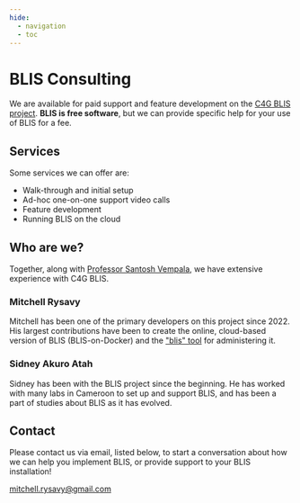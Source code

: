 ```yaml
---
hide:
  - navigation
  - toc
---
```


# BLIS Consulting

We are available for paid support and feature development on the [C4G BLIS project](https://blis.cc.gatech.edu/). **BLIS is free software**, but we can provide specific help for your use of BLIS for a fee.

## Services

Some services we can offer are:

* Walk-through and initial setup
* Ad-hoc one-on-one support video calls
* Feature development
* Running BLIS on the cloud

## Who are we?

Together, along with [Professor Santosh Vempala](https://faculty.cc.gatech.edu/~vempala/), we have extensive experience with C4G BLIS.

### Mitchell Rysavy

Mitchell has been one of the primary developers on this project since 2022. His largest contributions have been to create the online, cloud-based version of BLIS (BLIS-on-Docker) and the ["blis" tool](https://github.com/C4G/blis-cloud-cli) for administering it.

### Sidney Akuro Atah

Sidney has been with the BLIS project since the beginning. He has worked with many labs in Cameroon to set up and support BLIS, and has been a part of studies about BLIS as it has evolved.

## Contact

Please contact us via email, listed below, to start a conversation about how we can help you implement BLIS, or provide support to your BLIS installation!

[mitchell.rysavy@gmail.com](mailto:mitchell.rysavy@gmail.com)
